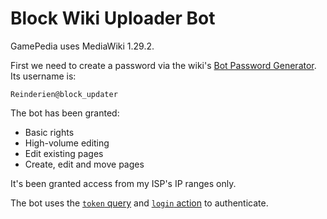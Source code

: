 Block Wiki Uploader Bot
=======================

GamePedia uses MediaWiki 1.29.2.

First we need to create a password via the wiki's
[Bot Password Generator](https://blockhood.gamepedia.com/Special:BotPasswords). Its username is:

    Reinderien@block_updater

The bot has been granted:

- Basic rights
- High-volume editing
- Edit existing pages
- Create, edit and move pages

It's been granted access from my ISP's IP ranges only.

The bot uses the
[`token` query](https://www.mediawiki.org/wiki/API:Tokens) and
[`login` action](https://www.mediawiki.org/wiki/API:Login#The_login_action)
to authenticate.
